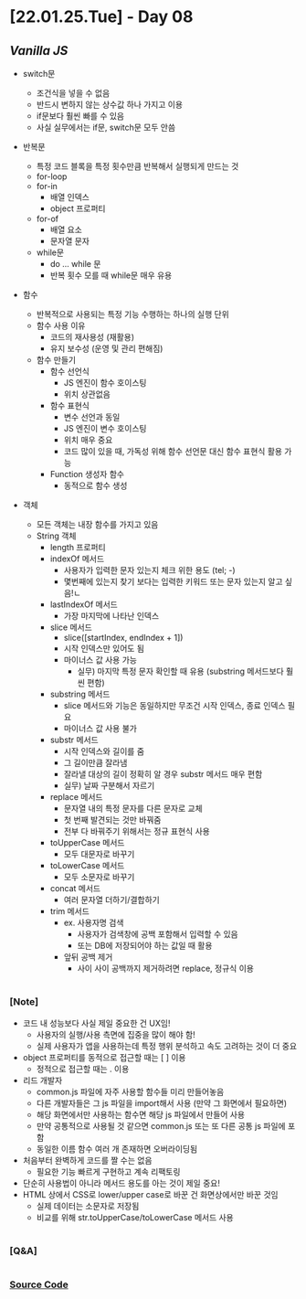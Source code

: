 # [22.01.25.Tue] - Day 08

## _Vanilla JS_

- switch문

  - 조건식을 넣을 수 없음
  - 반드시 변하지 않는 상수값 하나 가지고 이용
  - if문보다 훨씬 빠를 수 있음
  - 사실 실무에서는 if문, switch문 모두 안씀

- 반복문
  - 특정 코드 블록을 특정 횟수만큼 반복해서 실행되게 만드는 것
  - for-loop
  - for-in
    - 배열 인덱스
    - object 프로퍼티
  - for-of
    - 배열 요소
    - 문자열 문자
  - while문
    - do ... while 문
    - 반복 횟수 모를 때 while문 매우 유용
- 함수
  - 반복적으로 사용되는 특정 기능 수행하는 하나의 실행 단위
  - 함수 사용 이유
    - 코드의 재사용성 (재활용)
    - 유지 보수성 (운영 및 관리 편해짐)
  - 함수 만들기
    - 함수 선언식
      - JS 엔진이 함수 호이스팅
      - 위치 상관없음
    - 함수 표현식
      - 변수 선언과 동일
      - JS 엔진이 변수 호이스팅
      - 위치 매우 중요
      - 코드 많이 있을 때, 가독성 위해 함수 선언문 대신 함수 표현식 활용 가능
    - Function 생성자 함수
      - 동적으로 함수 생성
- 객체
  - 모든 객체는 내장 함수를 가지고 있음
  - String 객체
    - length 프로퍼티
    - indexOf 메서드
      - 사용자가 입력한 문자 있는지 체크 위한 용도 (tel; -)
      - 몇번째에 있는지 찾기 보다는 입력한 키워드 또는 문자 있는지 알고 싶음!ㄴ
    - lastIndexOf 메서드
      - 가장 마지막에 나타난 인덱스
    - slice 메서드
      - slice([startIndex, endIndex + 1])
      - 시작 인덱스만 있어도 됨
      - 마이너스 값 사용 가능
        - 실무) 마지막 특정 문자 확인할 때 유용 (substring 메서드보다 훨씬 편함)
    - substring 메서드
      - slice 메서드와 기능은 동일하지만 무조건 시작 인덱스, 종료 인덱스 필요
      - 마이너스 값 사용 불가
    - substr 메서드
      - 시작 인덱스와 길이를 줌
      - 그 길이만큼 잘라냄
      - 잘라낼 대상의 길이 정확히 알 경우 substr 메서드 매우 편함
      - 실무) 날짜 구분해서 자르기
    - replace 메서드
      - 문자열 내의 특정 문자를 다른 문자로 교체
      - 첫 번째 발견되는 것만 바꿔줌
      - 전부 다 바꿔주기 위해서는 정규 표현식 사용
    - toUpperCase 메서드
      - 모두 대문자로 바꾸기
    - toLowerCase 메서드
      - 모두 소문자로 바꾸기
    - concat 메서드
      - 여러 문자열 더하기/결합하기
    - trim 메서드
      - ex. 사용자명 검색
        - 사용자가 검색창에 공백 포함해서 입력할 수 있음
        - 또는 DB에 저장되어야 하는 값일 때 활용
      - 앞뒤 공백 제거
        - 사이 사이 공백까지 제거하려면 replace, 정규식 이용

#

### [Note]

- 코드 내 성능보다 사실 제일 중요한 건 UX임!
  - 사용자의 실행/사용 측면에 집중을 많이 해야 함!
  - 실제 사용자가 앱을 사용하는데 특정 행위 분석하고 속도 고려하는 것이 더 중요
- object 프로퍼티를 동적으로 접근할 때는 [ ] 이용
  - 정적으로 접근할 때는 . 이용
- 리드 개발자
  - common.js 파일에 자주 사용할 함수들 미리 만들어놓음
  - 다른 개발자들은 그 js 파일을 import해서 사용 (만약 그 화면에서 필요하면)
  - 해당 화면에서만 사용하는 함수면 해당 js 파일에서 만들어 사용
  - 만약 공통적으로 사용될 것 같으면 common.js 또는 또 다른 공통 js 파일에 포함
  - 동일한 이름 함수 여러 개 존재하면 오버라이딩됨
- 처음부터 완벽하게 코드를 짤 수는 없음
  - 필요한 기능 빠르게 구현하고 계속 리팩토링
- 단순히 사용법이 아니라 메서드 용도를 아는 것이 제일 중요!
- HTML 상에서 CSS로 lower/upper case로 바꾼 건 화면상에서만 바꾼 것임
  - 실제 데이터는 소문자로 저장됨
  - 비교를 위해 str.toUpperCase/toLowerCase 메서드 사용

#

### [Q&A]

#

### [Source Code](https://github.com/ding-co/developer-dignity/tree/main/boot-camp/practice/January/day08)
